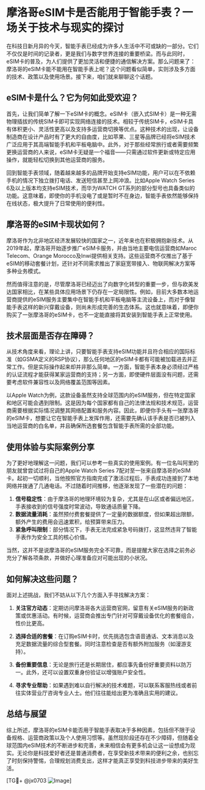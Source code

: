 # 摩洛哥eSIM卡是否能用于智能手表？一场关于技术与现实的探讨

在科技日新月异的今天，智能手表已经成为许多人生活中不可或缺的一部分。它们不仅仅是时间的记录者，更是我们与数字世界连接的重要桥梁。而与此同时，eSIM卡的普及，为人们提供了更加灵活和便捷的通信解决方案。那么问题来了：摩洛哥的eSIM卡能不能用在智能手表上呢？这个问题看似简单，实则涉及多方面的技术、政策以及使用场景。接下来，咱们就来聊聊这个话题。

## eSIM卡是什么？它为何如此受欢迎？

首先，让我们简单了解一下eSIM卡的概念。eSIM卡（嵌入式SIM卡）是一种无需物理插拔的传统SIM卡即可实现网络连接的技术。相较于传统SIM卡，eSIM卡具有体积更小、灵活性更高以及支持多运营商切换等优点。这种技术的出现，让设备制造商在设计产品时有了更大的自由度，比如苹果、三星等品牌已经将eSIM技术广泛应用于其高端智能手机和平板电脑中。此外，对于那些经常旅行或者需要频繁更换运营商的人来说，eSIM卡无疑是一个福音——只需通过软件更新或特定应用操作，就能轻松切换到其他运营商的服务。

回到智能手表领域，随着越来越多的品牌开始支持eSIM功能，用户可以在不依赖手机的情况下独立拨打电话、发送短信甚至上网冲浪。比如Apple Watch Series 6及以上版本均支持eSIM技术，而华为WATCH GT系列的部分型号也具备类似的功能。这意味着，即使你的手机没电了或是暂时不在身边，智能手表依然能够保持在线状态，极大提升了日常使用的便利性。

## 摩洛哥的eSIM卡现状如何？

摩洛哥作为北非地区经济发展较快的国家之一，近年来也在积极拥抱新技术。从2019年起，摩洛哥开始逐步推广eSIM卡服务，并由当地主要电信运营商如Maroc Telecom、Orange Morocco及Inwi提供相关支持。这些运营商不仅推出了基于eSIM的移动套餐计划，还针对不同需求推出了家庭宽带接入、物联网解决方案等多种业务模式。

然而值得注意的是，尽管摩洛哥已经迈出了向数字化转型的重要一步，但与欧美发达国家相比，在某些具体应用场景下仍存在一定局限性。例如，目前大多数本地运营商提供的eSIM服务主要集中在智能手机和平板电脑等主流设备上，而对于像智能手表这样的新兴穿戴设备，则尚未形成完善的生态体系。这也就意味着，即便你购买了一张摩洛哥的eSIM卡，也不一定能直接将其安装到智能手表上正常使用。

## 技术层面是否存在障碍？

从技术角度来看，理论上讲，只要智能手表支持eSIM功能并且符合相应的国际标准（如GSMA定义的RSP协议），那么任何地区的eSIM卡都有可能被加载进去并正常工作。但是实际操作起来却并非那么简单。一方面，智能手表本身必须经过严格的认证流程才能获得某家运营商的支持；另一方面，即使硬件层面没有问题，还需要考虑软件兼容性以及网络覆盖范围等因素。

以Apple Watch为例，这款设备虽然支持全球范围内的eSIM服务，但在特定国家和地区可能会遇到限制。这是因为每个国家都有自己的法律法规和技术规范，运营商需要根据实际情况调整其网络配置和服务内容。因此，即便你手头有一张摩洛哥的eSIM卡，想要让它在智能手表上发挥作用，还需要先确认该手表是否已被列入当地运营商的白名单，并且确保所选套餐包含智能手表所需的全部功能。

## 使用体验与实际案例分享

为了更好地理解这一问题，我们可以参考一些真实的使用案例。有一位名叫阿里的朋友就曾尝试过将自己的Apple Watch Series 7配对至一张来自摩洛哥的eSIM卡。起初一切顺利，当他按照官方指南完成了激活过程后，手表成功连接到了本地网络并拨通了几通电话。不过随着时间推移，他逐渐发现了一些潜在的问题：

1. **信号稳定性**：由于摩洛哥的地理环境较为复杂，尤其是在山区或者偏远地区，手表接收到的信号强度时常波动，导致通话质量下降。
2. **数据流量消耗**：虽然预付费套餐提供了一定量的数据额度，但如果超出限额，额外产生的费用会迅速累积，给预算带来压力。
3. **紧急呼叫限制**：部分情况下，手表无法完成紧急号码拨打，这显然违背了智能手表作为安全工具的核心价值。

当然，这并不是说摩洛哥的eSIM服务完全不可靠，而是提醒大家在选择之前务必充分了解各项条款，并做好心理准备应对可能出现的小状况。

## 如何解决这些问题？

面对上述挑战，我们不妨从以下几个方面入手寻找解决方案：

1. **关注官方动态**：定期访问摩洛哥各大运营商官网，留意有关eSIM服务的新政策或优惠活动。有时候，运营商会推出专门针对可穿戴设备优化的套餐组合，性价比更高。
   
2. **选择合适的套餐**：在订购eSIM卡时，优先挑选包含语音通话、文本消息以及充足数据流量的综合型套餐。同时注意检查是否有额外附加服务（如漫游支持）。
   
3. **备份重要信息**：无论是旅行还是长期居住，都应事先备份好重要资料以防万一。此外，还可以设置双重身份验证以增强账户安全性。

4. **寻求专业帮助**：如果遇到难以自行解决的技术难题，可以联系客服热线或者前往实体营业厅咨询专业人士。他们往往能给出更为准确且实用的建议。

## 总结与展望

综上所述，摩洛哥的eSIM卡能否用于智能手表取决于多种因素，包括但不限于设备规格、运营商政策以及个人使用习惯等。虽然现阶段还存在不少障碍，但随着全球范围内eSIM技术的不断进步和完善，未来相信会有更多机会让这一设想成为现实。无论你是科技爱好者还是普通消费者，在享受新技术带来的便利之余，也别忘了时刻保持警惕，合理规划消费支出，这样才能真正享受到科技进步带来的美好生活。

[TG💪+ @jx0703 ![Image](https://github.com/user-attachments/assets/dbca1d08-cadb-493c-b0ec-ad6f7a83f270)]
